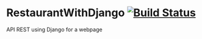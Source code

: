 # RestaurantWithDjango [![Build Status](https://app.travis-ci.com/SpecTrumd3v/RestaurantWithDjango.svg?branch=main)](https://app.travis-ci.com/SpecTrumd3v/RestaurantWithDjango)
API REST using Django for a webpage

